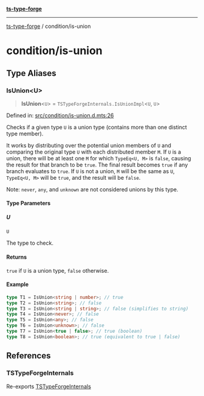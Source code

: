 [**ts-type-forge**](../README.md)

---

[ts-type-forge](../README.md) / condition/is-union

# condition/is-union

## Type Aliases

### IsUnion\<U\>

> **IsUnion**\<`U`\> = `TSTypeForgeInternals.IsUnionImpl`\<`U`, `U`\>

Defined in: [src/condition/is-union.d.mts:26](https://github.com/noshiro-pf/ts-type-forge/blob/main/src/condition/is-union.d.mts#L26)

Checks if a given type `U` is a union type (contains more than one distinct type member).

It works by distributing over the potential union members of `U` and comparing
the original type `U` with each distributed member `M`. If `U` is a union,
there will be at least one `M` for which `TypeEq<U, M>` is `false`, causing the
result for that branch to be `true`. The final result becomes `true` if any branch
evaluates to `true`. If `U` is not a union, `M` will be the same as `U`,
`TypeEq<U, M>` will be `true`, and the result will be `false`.

Note: `never`, `any`, and `unknown` are not considered unions by this type.

#### Type Parameters

##### U

`U`

The type to check.

#### Returns

`true` if `U` is a union type, `false` otherwise.

#### Example

```ts
type T1 = IsUnion<string | number>; // true
type T2 = IsUnion<string>; // false
type T3 = IsUnion<string | string>; // false (simplifies to string)
type T4 = IsUnion<never>; // false
type T5 = IsUnion<any>; // false
type T6 = IsUnion<unknown>; // false
type T7 = IsUnion<true | false>; // true (boolean)
type T8 = IsUnion<boolean>; // true (equivalent to true | false)
```

## References

### TSTypeForgeInternals

Re-exports [TSTypeForgeInternals](../branded-types/brand/namespaces/TSTypeForgeInternals/README.md)
